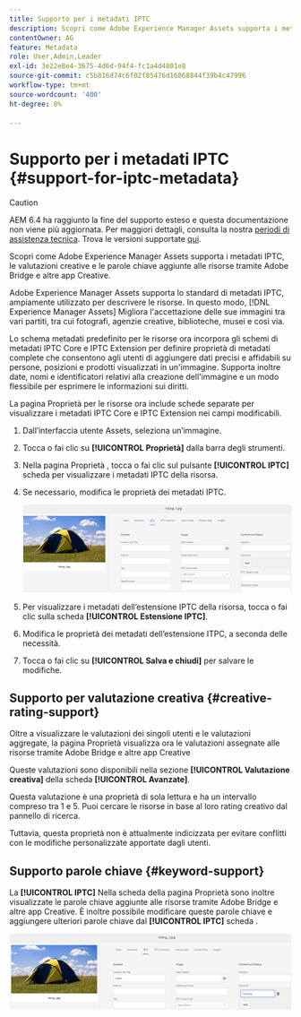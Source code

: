 ```yaml
---
title: Supporto per i metadati IPTC
description: Scopri come Adobe Experience Manager Assets supporta i metadati IPTC, le valutazioni creative e le parole chiave aggiunte alle risorse tramite Adobe Bridge e altre app Creative.
contentOwner: AG
feature: Metadata
role: User,Admin,Leader
exl-id: 3e22e8e4-3675-4d6d-94f4-fc1a4d4801e8
source-git-commit: c5b816d74c6f02f85476d16868844f39b4c47996
workflow-type: tm+mt
source-wordcount: '400'
ht-degree: 8%

---
```


# Supporto per i metadati IPTC {#support-for-iptc-metadata}

>[!CAUTION]
>
>AEM 6.4 ha raggiunto la fine del supporto esteso e questa documentazione non viene più aggiornata. Per maggiori dettagli, consulta la nostra [periodi di assistenza tecnica](https://helpx.adobe.com/it/support/programs/eol-matrix.html). Trova le versioni supportate [qui](https://experienceleague.adobe.com/docs/).

Scopri come Adobe Experience Manager Assets supporta i metadati IPTC, le valutazioni creative e le parole chiave aggiunte alle risorse tramite Adobe Bridge e altre app Creative.

Adobe Experience Manager Assets supporta lo standard di metadati IPTC, ampiamente utilizzato per descrivere le risorse. In questo modo, [!DNL Experience Manager Assets] Migliora l&#39;accettazione delle sue immagini tra vari partiti, tra cui fotografi, agenzie creative, biblioteche, musei e così via.

Lo schema metadati predefinito per le risorse ora incorpora gli schemi di metadati IPTC Core e IPTC Extension per definire proprietà di metadati complete che consentono agli utenti di aggiungere dati precisi e affidabili su persone, posizioni e prodotti visualizzati in un&#39;immagine. Supporta inoltre date, nomi e identificatori relativi alla creazione dell&#39;immagine e un modo flessibile per esprimere le informazioni sui diritti.

La pagina Proprietà per le risorse ora include schede separate per visualizzare i metadati IPTC Core e IPTC Extension nei campi modificabili.

1. Dall’interfaccia utente Assets, seleziona un’immagine.
1. Tocca o fai clic su **[!UICONTROL Proprietà]** dalla barra degli strumenti.
1. Nella pagina Proprietà , tocca o fai clic sul pulsante **[!UICONTROL IPTC]** scheda per visualizzare i metadati IPTC della risorsa.
1. Se necessario, modifica le proprietà dei metadati IPTC.

   ![iptc_tab](assets/iptc_tab.png)

1. Per visualizzare i metadati dell’estensione IPTC della risorsa, tocca o fai clic sulla scheda **[!UICONTROL Estensione IPTC]**.
1. Modifica le proprietà dei metadati dell’estensione ITPC, a seconda delle necessità.
1. Tocca o fai clic su **[!UICONTROL Salva e chiudi]** per salvare le modifiche.

## Supporto per valutazione creativa {#creative-rating-support}

Oltre a visualizzare le valutazioni dei singoli utenti e le valutazioni aggregate, la pagina Proprietà visualizza ora le valutazioni assegnate alle risorse tramite Adobe Bridge e altre app Creative

Queste valutazioni sono disponibili nella sezione **[!UICONTROL Valutazione creativa]** della scheda **[!UICONTROL Avanzate]**.

Questa valutazione è una proprietà di sola lettura e ha un intervallo compreso tra 1 e 5. Puoi cercare le risorse in base al loro rating creativo dal pannello di ricerca.

Tuttavia, questa proprietà non è attualmente indicizzata per evitare conflitti con le modifiche personalizzate apportate dagli utenti.

## Supporto parole chiave {#keyword-support}

La **[!UICONTROL IPTC]** Nella scheda della pagina Proprietà sono inoltre visualizzate le parole chiave aggiunte alle risorse tramite Adobe Bridge e altre app Creative. È inoltre possibile modificare queste parole chiave e aggiungere ulteriori parole chiave dal **[!UICONTROL IPTC]** scheda .

![parole chiave](assets/keywords.png)
